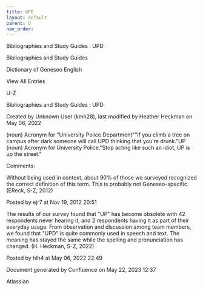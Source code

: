 ```yaml
---
title: UPD
layout: default
parent: U
nav_order:
---
```


Bibliographies and Study Guides : UPD

Bibliographies and Study Guides

Dictionary of Geneseo English

View All Entries

U-Z

Bibliographies and Study Guides : UPD

Created by  Unknown User (kmh28), last modified by  Heather Heckman on May 06, 2022

(noun) Acronym for &quot;University Police Department&quot;&quot;If you climb a tree on campus after dark someone will call UPD thinking that you're drunk.&quot;UP (noun) Acronym for University Police.&quot;Stop acting like such an idiot, UP is up the street.&quot;

Comments:

Without being used in context, about 90% of those we surveyed recognized the correct definition of this term. This is probably not Geneseo-specific. (EReck, S-Z, 2012)

Posted by ejr7 at Nov 19, 2012 20:51

The results of our survey found that &quot;UP&quot; has become obsolete with 42 respondents never hearing it, and 2 respondents having it as part of their everyday usage. From observation and discussion among team members, we found that &quot;UPD&quot; is quite commonly used in speech and text. The meaning has stayed the same while the spelling and pronunciation has changed. (H. Heckman, S-Z, 2022)

Posted by hlh4 at May 06, 2022 22:49

Document generated by Confluence on May 22, 2023 12:37

Atlassian
